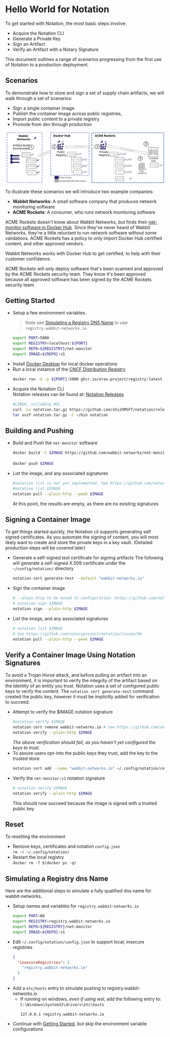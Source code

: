 # Hello World for Notation

To get started with Notation, the most basic steps involve:

- Acquire the Notation CLI
- Generate a Private Key
- Sign an Artifact
- Verify an Artifact with a Notary Signature

This document outlines a range of scenarios progressing from the first use of Notation to a production deployment.

## Scenarios

To demonstrate how to store and sign a set of supply chain artifacts, we will walk through a set of scenarios:
- Sign a single container image
- Publish the container image across public registries, 
- Import public content to a private registry
- Promote from dev through production

![](./media/notary-e2e-scenarios.svg)

To illustrate these scenarios we will introduce two example companies:

- **Wabbit Networks**: A small software company that produces network monitoring software
- **ACME Rockets**: A consumer, who runs network monitoring software

ACME Rockets doesn't know about Wabbit Networks, but finds their [net-monitor software in Docker Hub](https://hub.docker.com/r/wabbitnetworks/net-monitor).
Since they've never heard of Wabbit Networks, they're a little reluctant to run network software without some validations.
ACME Rockets has a policy to only import Docker Hub certified content, and other approved vendors.

Wabbit Networks works with Docker Hub to get certified, to help with their customer confidence.

ACME Rockets will only deploy software that's been scanned and approved by the ACME Rockets security team. They know it's been approved because all approved software has been signed by the ACME Rockets security team.

## Getting Started
- Setup a few environment variables.  
  >Note see [Simulating a Registry DNS Name](#simulating-a-registry-dns-name) to use `registry.wabbit-networks.io`
  ```bash
  export PORT=5000
  export REGISTRY=localhost:${PORT}
  export REPO=${REGISTRY}/net-monitor
  export IMAGE=${REPO}:v1
  ```
- Install [Docker Desktop](https://www.docker.com/products/docker-desktop) for local docker operations
- Run a local instance of the [CNCF Distribution Registry][cncf-distribution]
  ```bash
  docker run -d -p ${PORT}:5000 ghcr.io/oras-project/registry:latest
  ```
- Acquire the Notation CLI  
Notation releases can be found at: [Notation Releases][notation-releases]  
  ```bash
  #LINUX, including WSL
  curl -Lo notation.tar.gz https://github.com/shizhMSFT/notation/releases/download/v0.5.0/notation_0.5.0_linux_amd64.tar.gz
  tar xvzf notation.tar.gz -C ~/bin notation
  ```

## Building and Pushing
- Build and Push the `net-monitor` software
  ```bash
  docker build -t $IMAGE https://github.com/wabbit-networks/net-monitor.git#main

  docker push $IMAGE
  ```
- List the image, and any associated signatures
  ```bash
  #notation list is not yet implemented. See https://github.com/notaryproject/notation/issues/84
  #notation list $IMAGE
  notation pull --plain-http --peek $IMAGE
  ```
  At this point, the results are empty, as there are no existing signatures

## Signing a Container Image

To get things started quickly, the Notation cli supports generating self signed certificates. As you automate the signing of content, you will most likely want to create and store the private keys in a key vault. (Detailed production steps will be covered later)

- Generate a self-signed test certificate for signing artifacts
  The following will generate a self-signed X.509 certificate under the `~/config/notation/` directory
  ```bash
  notation cert generate-test --default "wabbit-networks.io"
  ```
- Sign the container image
  ```bash
  # --plain-http to be moved to configuration: https://github.com/notaryproject/notation/issues/85
  # notation sign $IMAGE
  notation sign --plain-http $IMAGE
  ```
- List the image, and any associated signatures
  ```bash
  # notation list $IMAGE 
  # See https://github.com/notaryproject/notation/issues/84
  notation pull --plain-http --peek $IMAGE
    ```

## Verify a Container Image Using Notation Signatures

To avoid a Trojan Horse attack, and before pulling an artifact into an environment, it is important to verify the integrity of the artifact based on the identity of an entity you trust. Notation uses a set of configured public keys to verify the content. The `notation cert generate-test` command created the public key, however it must be implicitly added for verification to succeed.
- Attempt to verify the $IMAGE notation signature
  ```bash
  #notation verify $IMAGE
  notation cert remove wabbit-networks.io # see https://github.com/notaryproject/notation/issues/86
  notation verify --plain-http $IMAGE
  ```
  *The above verification should fail, as you haven't yet configured the keys to trust.*
- To assure users opt-into the public keys they trust, add the key to the trusted store
  ```bash
  notation cert add --name "wabbit-networks.io" ~/.config/notation/certificate/wabbit-networks.io.crt
  ```
- Verify the `net-monitor:v1` notation signature
  ```bash
  # notation verify $IMAGE
  notation verify --plain-http $IMAGE
  ```
  This should now succeed because the image is signed with a trusted public key

## Reset
To resetting the environment

- Remove keys, certificates and notation `config.json`  
  `rm -r ~/.config/notation/`
- Restart the local registry  
  `docker rm -f $(docker ps -q)`
## Simulating a Registry dns Name

Here are the additional steps to simulate a fully qualified dns name for wabbit-networks.

- Setup names and variables for `registry.wabbit-networks.io`
  ```bash
  export PORT=80
  export REGISTRY=registry.wabbit-networks.io
  export REPO=${REGISTRY}/net-monitor
  export IMAGE=${REPO}:v1
  ```
- Edit `~/.config/notation/config.json` to support local, insecure registries
    ```json
    {
      "insecureRegistries": [
        "registry.wabbit-networks.io"
      ]
    }
    ```
- Add a `etc/hosts` entry to simulate pushing to registry.wabbit-networks.io
    - If running on windows, _even if using wsl_, add the following entry to: `C:\Windows\System32\drivers\etc\hosts`
      ```hosts
      127.0.0.1 registry.wabbit-networks.io
      ```
- Continue with [Getting Started](#getting-started), but skip the environment variable configurations

[notation-releases]:      https://github.com/shizhMSFT/notation/releases/tag/v0.5.0
[artifact-manifest]:      https://github.com/oras-project/artifacts-spec/blob/main/artifact-manifest.md
[cncf-distribution]:      https://github.com/oras-project/distribution